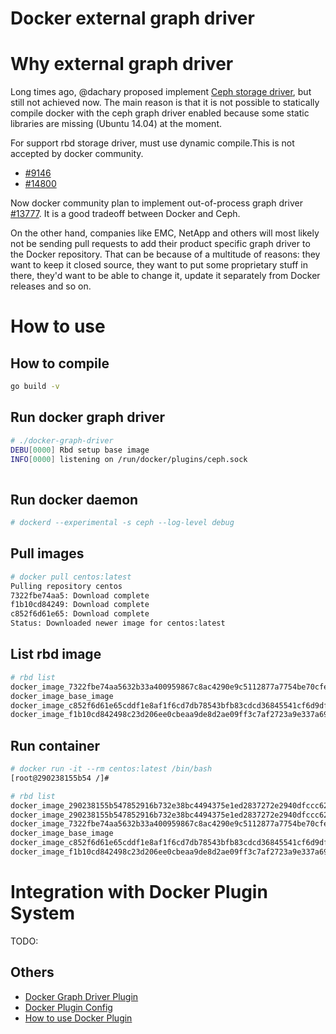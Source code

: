 Docker external graph driver
============================

# Why external graph driver
Long times ago, @dachary proposed implement [Ceph storage driver](https://github.com/docker/docker/issues/8854), but still not achieved now. The main reason is that it is not possible to statically compile docker with the ceph graph driver enabled because some static libraries are missing (Ubuntu 14.04) at the moment. 

For support rbd storage driver, must use dynamic compile.This is not accepted by docker community.

- [#9146](https://github.com/docker/docker/pull/9146)
- [#14800](https://github.com/docker/docker/pull/14800/)

Now docker community plan to implement out-of-process graph driver [#13777](https://github.com/docker/docker/pull/13777). It is a good tradeoff between Docker and Ceph.

On the other hand, companies like EMC, NetApp and others will most likely not be sending pull requests to add their product specific graph driver to the Docker repository. That can be because of a multitude of reasons: they want to keep it closed source, they want to put some proprietary stuff in there, they'd want to be able to change it, update it separately from Docker releases and so on.

# How to use

## How to compile

```bash
go build -v
```

## Run docker graph driver

```bash
# ./docker-graph-driver
DEBU[0000] Rbd setup base image                         
INFO[0000] listening on /run/docker/plugins/ceph.sock
   
```

## Run docker daemon

```bash
# dockerd --experimental -s ceph --log-level debug 
```

## Pull images

```bash
# docker pull centos:latest
Pulling repository centos
7322fbe74aa5: Download complete 
f1b10cd84249: Download complete 
c852f6d61e65: Download complete 
Status: Downloaded newer image for centos:latest
```

## List rbd image

```bash
# rbd list
docker_image_7322fbe74aa5632b33a400959867c8ac4290e9c5112877a7754be70cfe5d66e9
docker_image_base_image
docker_image_c852f6d61e65cddf1e8af1f6cd7db78543bfb83cdcd36845541cf6d9dfef20a0
docker_image_f1b10cd842498c23d206ee0cbeaa9de8d2ae09ff3c7af2723a9e337a6965d639
```
## Run container

```bash
# docker run -it --rm centos:latest /bin/bash
[root@290238155b54 /]#
```

```bash
# rbd list
docker_image_290238155b547852916b732e38bc4494375e1ed2837272e2940dfccc62691f6c
docker_image_290238155b547852916b732e38bc4494375e1ed2837272e2940dfccc62691f6c-init
docker_image_7322fbe74aa5632b33a400959867c8ac4290e9c5112877a7754be70cfe5d66e9
docker_image_base_image
docker_image_c852f6d61e65cddf1e8af1f6cd7db78543bfb83cdcd36845541cf6d9dfef20a0
docker_image_f1b10cd842498c23d206ee0cbeaa9de8d2ae09ff3c7af2723a9e337a6965d639
```

# Integration with Docker Plugin System

TODO:

## Others

- [Docker Graph Driver Plugin](https://docs.docker.com/engine/extend/plugins_graphdriver/#graph-driver-plugin-protocol)
- [Docker Plugin Config](https://docs.docker.com/engine/extend/config/#config-field-descriptions)
- [How to use Docker Plugin](https://docs.docker.com/engine/extend/#installing-and-using-a-plugin)
